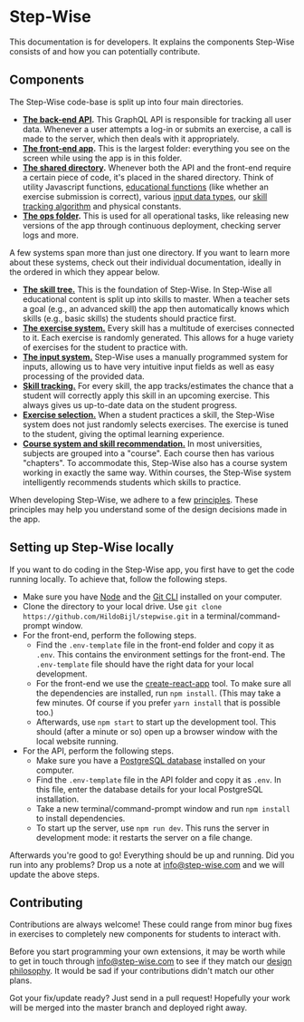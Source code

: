 # Step-Wise

This documentation is for developers. It explains the components Step-Wise consists of and how you can potentially contribute.


## Components

The Step-Wise code-base is split up into four main directories.

- **[The back-end API](api/).** This GraphQL API is responsible for tracking all user data. Whenever a user attempts a log-in or submits an exercise, a call is made to the server, which then deals with it appropriately.
- **[The front-end app](frontend/).** This is the largest folder: everything you see on the screen while using the app is in this folder.
- **[The shared directory](shared/).** Whenever both the API and the front-end require a certain piece of code, it's placed in the shared directory. Think of utility Javascript functions, [educational functions](shared/edu/) (like whether an exercise submission is correct), various [input data types](shared/inputTypes/), our [skill tracking algorithm](shared/skillTracking) and physical constants.
- **[The ops folder](ops/).** This is used for all operational tasks, like releasing new versions of the app through continuous deployment, checking server logs and more.

A few systems span more than just one directory. If you want to learn more about these systems, check out their individual documentation, ideally in the ordered in which they appear below.

- **[The skill tree.](shared/edu/skills/)** This is the foundation of Step-Wise. In Step-Wise all educational content is split up into skills to master. When a teacher sets a goal (e.g., an advanced skill) the app then automatically knows which skills (e.g., basic skills) the students should practice first.
- **[The exercise system.](shared/edu/exercises/)** Every skill has a multitude of exercises connected to it. Each exercise is randomly generated. This allows for a huge variety of exercises for the student to practice with.
- **[The input system.](shared/inputTypes/)** Step-Wise uses a manually programmed system for inputs, allowing us to have very intuitive input fields as well as easy processing of the provided data. 
- **[Skill tracking.](shared/skillTracking)** For every skill, the app tracks/estimates the chance that a student will correctly apply this skill in an upcoming exercise. This always gives us up-to-date data on the student progress.
- **[Exercise selection.](shared/edu/exercises/exerciseSelection.md)** When a student practices a skill, the Step-Wise system does not just randomly selects exercises. The exercise is tuned to the student, giving the optimal learning experience.
- **[Course system and skill recommendation.](frontend/src/ui/edu/course/)** In most universities, subjects are grouped into a "course". Each course then has various "chapters". To accommodate this, Step-Wise also has a course system working in exactly the same way. Within courses, the Step-Wise system intelligently recommends students which skills to practice.

When developing Step-Wise, we adhere to a few [principles](philosophy.md). These principles may help you understand some of the design decisions made in the app. 


## Setting up Step-Wise locally

If you want to do coding in the Step-Wise app, you first have to get the code running locally. To achieve that, follow the following steps.

- Make sure you have [Node](https://nodejs.org/en/download/) and the [Git CLI](https://git-scm.com/book/en/v2/Getting-Started-Installing-Git) installed on your computer.
- Clone the directory to your local drive. Use `git clone https://github.com/HildoBijl/stepwise.git` in a terminal/command-prompt window.
- For the front-end, perform the following steps.
	- Find the `.env-template` file in the front-end folder and copy it as `.env`. This contains the environment settings for the front-end. The `.env-template` file should have the right data for your local development.
	- For the front-end we use the [create-react-app](https://github.com/facebook/create-react-app) tool. To make sure all the dependencies are installed, run `npm install`. (This may take a few minutes. Of course if you prefer `yarn install` that is possible too.)
	- Afterwards, use `npm start` to start up the development tool. This should (after a minute or so) open up a browser window with the local website running.
- For the API, perform the following steps.
	- Make sure you have a [PostgreSQL database](https://www.postgresql.org/download/) installed on your computer.
	- Find the `.env-template` file in the API folder and copy it as `.env`. In this file, enter the database details for your local PostgreSQL installation.
	- Take a new terminal/command-prompt window and run `npm install` to install dependencies.
	- To start up the server, use `npm run dev`. This runs the server in development mode: it restarts the server on a file change.

Afterwards you're good to go! Everything should be up and running. Did you run into any problems? Drop us a note at <info@step-wise.com> and we will update the above steps.


## Contributing

Contributions are always welcome! These could range from minor bug fixes in exercises to completely new components for students to interact with.

Before you start programming your own extensions, it may be worth while to get in touch through <info@step-wise.com> to see if they match our [design philosophy](philosophy.md). It would be sad if your contributions didn't match our other plans.

Got your fix/update ready? Just send in a pull request! Hopefully your work will be merged into the master branch and deployed right away.

